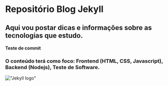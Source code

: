 # Repositório Blog Jekyll
## Aqui vou postar dicas e informações sobre as tecnologias que estudo.

#### Teste de commit

### O conteúdo terá como foco: Frontend (HTML, CSS, Javascript), Backend (Nodejs), Teste de Software.  

!["Jekyll logo"](https://jekyllrb.com/img/logo-2x.png)
